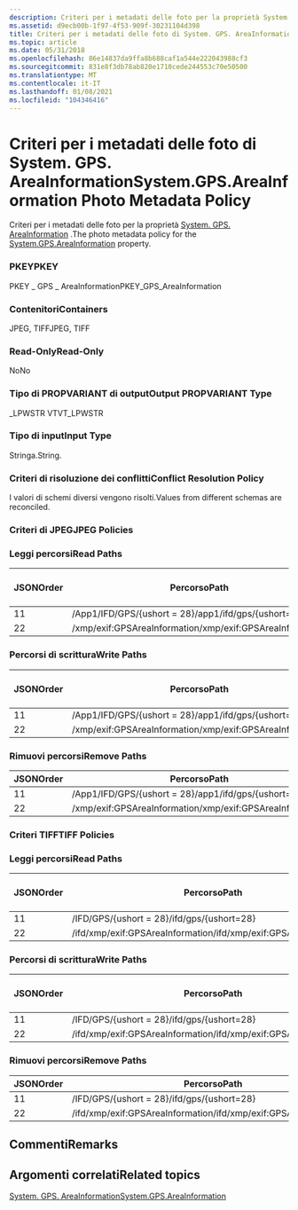 ```yaml
---
description: Criteri per i metadati delle foto per la proprietà System. GPS. AreaInformation.
ms.assetid: d9ecb00b-1f97-4f53-909f-30231104d398
title: Criteri per i metadati delle foto di System. GPS. AreaInformation
ms.topic: article
ms.date: 05/31/2018
ms.openlocfilehash: 86e14837da9ffa8b688caf1a544e222043988cf3
ms.sourcegitcommit: 831e8f3db78ab820e1710cede244553c70e50500
ms.translationtype: MT
ms.contentlocale: it-IT
ms.lasthandoff: 01/08/2021
ms.locfileid: "104346416"
---
```

# <a name="systemgpsareainformation-photo-metadata-policy"></a><span data-ttu-id="c9f51-103">Criteri per i metadati delle foto di System. GPS. AreaInformation</span><span class="sxs-lookup"><span data-stu-id="c9f51-103">System.GPS.AreaInformation Photo Metadata Policy</span></span>

<span data-ttu-id="c9f51-104">Criteri per i metadati delle foto per la proprietà [System. GPS. AreaInformation](../properties/props-system-gps-areainformation.md) .</span><span class="sxs-lookup"><span data-stu-id="c9f51-104">The photo metadata policy for the [System.GPS.AreaInformation](../properties/props-system-gps-areainformation.md) property.</span></span>

### <a name="pkey"></a><span data-ttu-id="c9f51-105">PKEY</span><span class="sxs-lookup"><span data-stu-id="c9f51-105">PKEY</span></span>

<span data-ttu-id="c9f51-106">PKEY \_ GPS \_ AreaInformation</span><span class="sxs-lookup"><span data-stu-id="c9f51-106">PKEY\_GPS\_AreaInformation</span></span>

### <a name="containers"></a><span data-ttu-id="c9f51-107">Contenitori</span><span class="sxs-lookup"><span data-stu-id="c9f51-107">Containers</span></span>

<span data-ttu-id="c9f51-108">JPEG, TIFF</span><span class="sxs-lookup"><span data-stu-id="c9f51-108">JPEG, TIFF</span></span>

### <a name="read-only"></a><span data-ttu-id="c9f51-109">Read-Only</span><span class="sxs-lookup"><span data-stu-id="c9f51-109">Read-Only</span></span>

<span data-ttu-id="c9f51-110">No</span><span class="sxs-lookup"><span data-stu-id="c9f51-110">No</span></span>

### <a name="output-propvariant-type"></a><span data-ttu-id="c9f51-111">Tipo di PROPVARIANT di output</span><span class="sxs-lookup"><span data-stu-id="c9f51-111">Output PROPVARIANT Type</span></span>

<span data-ttu-id="c9f51-112">\_LPWSTR VT</span><span class="sxs-lookup"><span data-stu-id="c9f51-112">VT\_LPWSTR</span></span>

### <a name="input-type"></a><span data-ttu-id="c9f51-113">Tipo di input</span><span class="sxs-lookup"><span data-stu-id="c9f51-113">Input Type</span></span>

<span data-ttu-id="c9f51-114">Stringa.</span><span class="sxs-lookup"><span data-stu-id="c9f51-114">String.</span></span>

### <a name="conflict-resolution-policy"></a><span data-ttu-id="c9f51-115">Criteri di risoluzione dei conflitti</span><span class="sxs-lookup"><span data-stu-id="c9f51-115">Conflict Resolution Policy</span></span>

<span data-ttu-id="c9f51-116">I valori di schemi diversi vengono risolti.</span><span class="sxs-lookup"><span data-stu-id="c9f51-116">Values from different schemas are reconciled.</span></span>

### <a name="jpeg-policies"></a><span data-ttu-id="c9f51-117">Criteri di JPEG</span><span class="sxs-lookup"><span data-stu-id="c9f51-117">JPEG Policies</span></span>

### <a name="read-paths"></a><span data-ttu-id="c9f51-118">Leggi percorsi</span><span class="sxs-lookup"><span data-stu-id="c9f51-118">Read Paths</span></span>



| <span data-ttu-id="c9f51-119">JSON</span><span class="sxs-lookup"><span data-stu-id="c9f51-119">Order</span></span> | <span data-ttu-id="c9f51-120">Percorso</span><span class="sxs-lookup"><span data-stu-id="c9f51-120">Path</span></span>                         | <span data-ttu-id="c9f51-121">Formato disco</span><span class="sxs-lookup"><span data-stu-id="c9f51-121">Disk Format</span></span> |
|-------|------------------------------|-------------|
| <span data-ttu-id="c9f51-122">1</span><span class="sxs-lookup"><span data-stu-id="c9f51-122">1</span></span>     | <span data-ttu-id="c9f51-123">/App1/IFD/GPS/{ushort = 28}</span><span class="sxs-lookup"><span data-stu-id="c9f51-123">/app1/ifd/gps/{ushort=28}</span></span>    |             |
| <span data-ttu-id="c9f51-124">2</span><span class="sxs-lookup"><span data-stu-id="c9f51-124">2</span></span>     | <span data-ttu-id="c9f51-125">/xmp/exif:GPSAreaInformation</span><span class="sxs-lookup"><span data-stu-id="c9f51-125">/xmp/exif:GPSAreaInformation</span></span> | <span data-ttu-id="c9f51-126">unicode</span><span class="sxs-lookup"><span data-stu-id="c9f51-126">unicode</span></span>     |



 

### <a name="write-paths"></a><span data-ttu-id="c9f51-127">Percorsi di scrittura</span><span class="sxs-lookup"><span data-stu-id="c9f51-127">Write Paths</span></span>



| <span data-ttu-id="c9f51-128">JSON</span><span class="sxs-lookup"><span data-stu-id="c9f51-128">Order</span></span> | <span data-ttu-id="c9f51-129">Percorso</span><span class="sxs-lookup"><span data-stu-id="c9f51-129">Path</span></span>                         | <span data-ttu-id="c9f51-130">Formato disco</span><span class="sxs-lookup"><span data-stu-id="c9f51-130">Disk Format</span></span> |
|-------|------------------------------|-------------|
| <span data-ttu-id="c9f51-131">1</span><span class="sxs-lookup"><span data-stu-id="c9f51-131">1</span></span>     | <span data-ttu-id="c9f51-132">/App1/IFD/GPS/{ushort = 28}</span><span class="sxs-lookup"><span data-stu-id="c9f51-132">/app1/ifd/gps/{ushort=28}</span></span>    |             |
| <span data-ttu-id="c9f51-133">2</span><span class="sxs-lookup"><span data-stu-id="c9f51-133">2</span></span>     | <span data-ttu-id="c9f51-134">/xmp/exif:GPSAreaInformation</span><span class="sxs-lookup"><span data-stu-id="c9f51-134">/xmp/exif:GPSAreaInformation</span></span> | <span data-ttu-id="c9f51-135">unicode</span><span class="sxs-lookup"><span data-stu-id="c9f51-135">unicode</span></span>     |



 

### <a name="remove-paths"></a><span data-ttu-id="c9f51-136">Rimuovi percorsi</span><span class="sxs-lookup"><span data-stu-id="c9f51-136">Remove Paths</span></span>



| <span data-ttu-id="c9f51-137">JSON</span><span class="sxs-lookup"><span data-stu-id="c9f51-137">Order</span></span> | <span data-ttu-id="c9f51-138">Percorso</span><span class="sxs-lookup"><span data-stu-id="c9f51-138">Path</span></span>                         |
|-------|------------------------------|
| <span data-ttu-id="c9f51-139">1</span><span class="sxs-lookup"><span data-stu-id="c9f51-139">1</span></span>     | <span data-ttu-id="c9f51-140">/App1/IFD/GPS/{ushort = 28}</span><span class="sxs-lookup"><span data-stu-id="c9f51-140">/app1/ifd/gps/{ushort=28}</span></span>    |
| <span data-ttu-id="c9f51-141">2</span><span class="sxs-lookup"><span data-stu-id="c9f51-141">2</span></span>     | <span data-ttu-id="c9f51-142">/xmp/exif:GPSAreaInformation</span><span class="sxs-lookup"><span data-stu-id="c9f51-142">/xmp/exif:GPSAreaInformation</span></span> |



 

### <a name="tiff-policies"></a><span data-ttu-id="c9f51-143">Criteri TIFF</span><span class="sxs-lookup"><span data-stu-id="c9f51-143">TIFF Policies</span></span>

### <a name="read-paths"></a><span data-ttu-id="c9f51-144">Leggi percorsi</span><span class="sxs-lookup"><span data-stu-id="c9f51-144">Read Paths</span></span>



| <span data-ttu-id="c9f51-145">JSON</span><span class="sxs-lookup"><span data-stu-id="c9f51-145">Order</span></span> | <span data-ttu-id="c9f51-146">Percorso</span><span class="sxs-lookup"><span data-stu-id="c9f51-146">Path</span></span>                             | <span data-ttu-id="c9f51-147">Formato disco</span><span class="sxs-lookup"><span data-stu-id="c9f51-147">Disk Format</span></span> |
|-------|----------------------------------|-------------|
| <span data-ttu-id="c9f51-148">1</span><span class="sxs-lookup"><span data-stu-id="c9f51-148">1</span></span>     | <span data-ttu-id="c9f51-149">/IFD/GPS/{ushort = 28}</span><span class="sxs-lookup"><span data-stu-id="c9f51-149">/ifd/gps/{ushort=28}</span></span>             |             |
| <span data-ttu-id="c9f51-150">2</span><span class="sxs-lookup"><span data-stu-id="c9f51-150">2</span></span>     | <span data-ttu-id="c9f51-151">/ifd/xmp/exif:GPSAreaInformation</span><span class="sxs-lookup"><span data-stu-id="c9f51-151">/ifd/xmp/exif:GPSAreaInformation</span></span> | <span data-ttu-id="c9f51-152">unicode</span><span class="sxs-lookup"><span data-stu-id="c9f51-152">unicode</span></span>     |



 

### <a name="write-paths"></a><span data-ttu-id="c9f51-153">Percorsi di scrittura</span><span class="sxs-lookup"><span data-stu-id="c9f51-153">Write Paths</span></span>



| <span data-ttu-id="c9f51-154">JSON</span><span class="sxs-lookup"><span data-stu-id="c9f51-154">Order</span></span> | <span data-ttu-id="c9f51-155">Percorso</span><span class="sxs-lookup"><span data-stu-id="c9f51-155">Path</span></span>                             | <span data-ttu-id="c9f51-156">Formato disco</span><span class="sxs-lookup"><span data-stu-id="c9f51-156">Disk Format</span></span> |
|-------|----------------------------------|-------------|
| <span data-ttu-id="c9f51-157">1</span><span class="sxs-lookup"><span data-stu-id="c9f51-157">1</span></span>     | <span data-ttu-id="c9f51-158">/IFD/GPS/{ushort = 28}</span><span class="sxs-lookup"><span data-stu-id="c9f51-158">/ifd/gps/{ushort=28}</span></span>             |             |
| <span data-ttu-id="c9f51-159">2</span><span class="sxs-lookup"><span data-stu-id="c9f51-159">2</span></span>     | <span data-ttu-id="c9f51-160">/ifd/xmp/exif:GPSAreaInformation</span><span class="sxs-lookup"><span data-stu-id="c9f51-160">/ifd/xmp/exif:GPSAreaInformation</span></span> | <span data-ttu-id="c9f51-161">unicode</span><span class="sxs-lookup"><span data-stu-id="c9f51-161">unicode</span></span>     |



 

### <a name="remove-paths"></a><span data-ttu-id="c9f51-162">Rimuovi percorsi</span><span class="sxs-lookup"><span data-stu-id="c9f51-162">Remove Paths</span></span>



| <span data-ttu-id="c9f51-163">JSON</span><span class="sxs-lookup"><span data-stu-id="c9f51-163">Order</span></span> | <span data-ttu-id="c9f51-164">Percorso</span><span class="sxs-lookup"><span data-stu-id="c9f51-164">Path</span></span>                             |
|-------|----------------------------------|
| <span data-ttu-id="c9f51-165">1</span><span class="sxs-lookup"><span data-stu-id="c9f51-165">1</span></span>     | <span data-ttu-id="c9f51-166">/IFD/GPS/{ushort = 28}</span><span class="sxs-lookup"><span data-stu-id="c9f51-166">/ifd/gps/{ushort=28}</span></span>             |
| <span data-ttu-id="c9f51-167">2</span><span class="sxs-lookup"><span data-stu-id="c9f51-167">2</span></span>     | <span data-ttu-id="c9f51-168">/ifd/xmp/exif:GPSAreaInformation</span><span class="sxs-lookup"><span data-stu-id="c9f51-168">/ifd/xmp/exif:GPSAreaInformation</span></span> |



 

## <a name="remarks"></a><span data-ttu-id="c9f51-169">Commenti</span><span class="sxs-lookup"><span data-stu-id="c9f51-169">Remarks</span></span>

## <a name="related-topics"></a><span data-ttu-id="c9f51-170">Argomenti correlati</span><span class="sxs-lookup"><span data-stu-id="c9f51-170">Related topics</span></span>

<dl> <dt>

[<span data-ttu-id="c9f51-171">System. GPS. AreaInformation</span><span class="sxs-lookup"><span data-stu-id="c9f51-171">System.GPS.AreaInformation</span></span>](../properties/props-system-gps-areainformation.md)
</dt> </dl>

 

 
